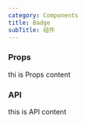 ```yaml
---
category: Components
title: Badge
subTitle: 组件
---
```


### Props

thi is Props content

### API

this is API content
